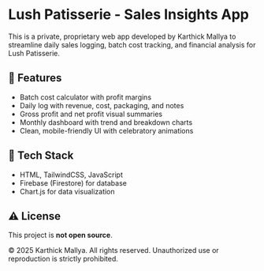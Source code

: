 # Lush Patisserie - Sales Insights App

This is a private, proprietary web app developed by Karthick Mallya to streamline daily sales logging, batch cost tracking, and financial analysis for Lush Patisserie.

## 🚀 Features

- Batch cost calculator with profit margins
- Daily log with revenue, cost, packaging, and notes
- Gross profit and net profit visual summaries
- Monthly dashboard with trend and breakdown charts
- Clean, mobile-friendly UI with celebratory animations

## 📌 Tech Stack

- HTML, TailwindCSS, JavaScript
- Firebase (Firestore) for database
- Chart.js for data visualization

## ⚠️ License

This project is **not open source**.

© 2025 Karthick Mallya. All rights reserved. Unauthorized use or reproduction is strictly prohibited.
